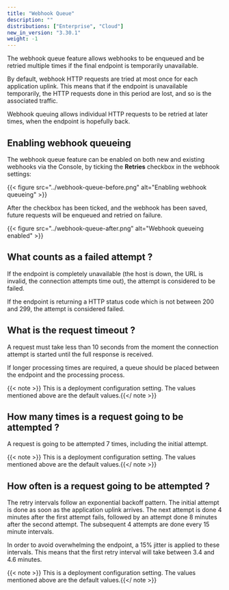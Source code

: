 ```yaml
---
title: "Webhook Queue"
description: ""
distributions: ["Enterprise", "Cloud"]
new_in_version: "3.30.1"
weight: -1
---
```


The webhook queue feature allows webhooks to be enqueued and be retried multiple times if the final endpoint is temporarily unavailable.

<!--more-->

By default, webhook HTTP requests are tried at most once for each application uplink. This means that if the endpoint is unavailable temporarily, the HTTP requests done in this period are lost, and so is the associated traffic.

Webhook queuing allows individual HTTP requests to be retried at later times, when the endpoint is hopefully back.

## Enabling webhook queueing

The webhook queue feature can be enabled on both new and existing webhooks via the Console, by ticking the **Retries** checkbox in the webhook settings:

{{< figure src="../webhook-queue-before.png" alt="Enabling webhook queueing" >}}

After the checkbox has been ticked, and the webhook has been saved, future requests will be enqueued and retried on failure.

{{< figure src="../webhook-queue-after.png" alt="Webhook queueing enabled" >}}

## What counts as a failed attempt ?

If the endpoint is completely unavailable (the host is down, the URL is invalid, the connection attempts time out), the attempt is considered to be failed.

If the endpoint is returning a HTTP status code which is not between 200 and 299, the attempt is considered failed.

## What is the request timeout ?

A request must take less than 10 seconds from the moment the connection attempt is started until the full response is received.

If longer processing times are required, a queue should be placed between the endpoint and the processing process.

{{< note >}} This is a deployment configuration setting. The values mentioned above are the default values.{{</ note >}}

## How many times is a request going to be attempted ?

A request is going to be attempted 7 times, including the initial attempt.

{{< note >}} This is a deployment configuration setting. The values mentioned above are the default values.{{</ note >}}

## How often is a request going to be attempted ?

The retry intervals follow an exponential backoff pattern. The initial attempt is done as soon as the application uplink arrives. The next attempt is done 4 minutes after the first attempt fails, followed by an attempt done 8 minutes after the second attempt. The subsequent 4 attempts are done every 15 minute intervals.

In order to avoid overwhelming the endpoint, a 15% jitter is applied to these intervals. This means that the first retry interval will take between 3.4 and 4.6 minutes.

{{< note >}} This is a deployment configuration setting. The values mentioned above are the default values.{{</ note >}}
